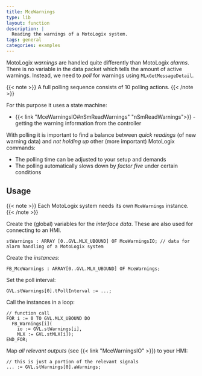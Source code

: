 ```yaml
---
title: MceWarnings
type: lib
layout: function
description: |
  Reading the warnings of a MotoLogix system.
tags: general
categories: examples
---
```


MotoLogix *warnings* are handled quite differently than MotoLogix *alarms*.
There is no variable in the data packet which tells the amount of active
warnings. Instead, we need to *poll* for warnings using `MLxGetMessageDetail`.

{{< note >}}
A full polling sequence consists of 10 polling actions.
{{< /note >}}

For this purpose it uses a state machine:

- {{< link "MceWarningsIO#nSmReadWarnings" "nSmReadWarnings">}} - getting the
  warning information from the controller

With polling it is important to find a balance between *quick readings* (of
new warning data) and *not holding up* other (more important) MotoLogix
commands:

- The polling time can be adjusted to your setup and demands
- The polling automatically slows down by *factor five* under certain conditions

## Usage

{{< note >}}
Each MotoLogix system needs its own `MceWarnings` instance.
{{< /note >}}

Create the (global) variables for the *interface data*.
These are also used for connecting to an HMI.

```iecst
stWarnings : ARRAY [0..GVL.MLX_UBOUND] OF MceWarningsIO; // data for alarm handling of a MotoLogix system
```

Create the *instances*:

```iecst
FB_MceWarnings : ARRAY[0..GVL.MLX_UBOUND] OF MceWarnings;
```

Set the poll interval:

```iecst
GVL.stWarnings[0].tPollInterval := ...;
```

Call the instances in a loop:

```iecst
// function call
FOR i := 0 TO GVL.MLX_UBOUND DO
  FB_Warnings[i](
    io := GVL.stWarnings[i],
    MLX := GVL.stMLX[i]);
END_FOR;
```

Map *all relevant outputs* (see {{< link "MceWarningsIO" >}})
to your HMI:

```iecst
// this is just a portion of the relevant signals
... := GVL.stWarnings[0].aWarnings;
```
